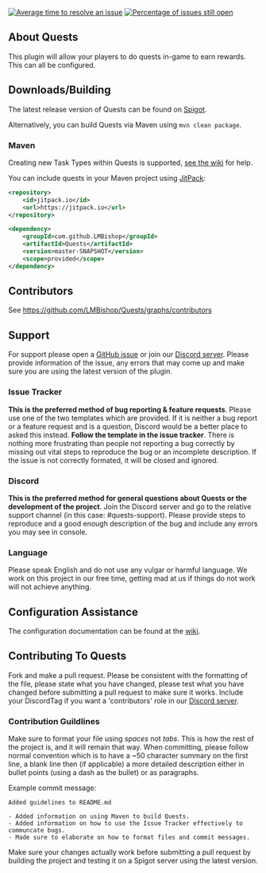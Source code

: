 [![Average time to resolve an issue](http://isitmaintained.com/badge/resolution/LMBishop/Quests.svg)](http://isitmaintained.com/project/LMBishop/Quests "Average time to resolve an issue") [![Percentage of issues still open](http://isitmaintained.com/badge/open/LMBishop/Quests.svg)](http://isitmaintained.com/project/LMBishop/Quests "Percentage of issues still open")
## About Quests
This plugin will allow your players to do quests in-game to earn rewards. This can all be configured.

## Downloads/Building
The latest release version of Quests can be found on [Spigot](https://www.spigotmc.org/resources/▶-quests-◀-set-up-goals-for-players.23696/).

Alternatively, you can build Quests via Maven using ``mvn clean package``.

### Maven
Creating new Task Types within Quests is supported, [see the wiki](https://github.com/LMBishop/Quests/wiki/New-Task-Type) for help.

You can include quests in your Maven project using [JitPack](https://jitpack.io/#LMBishop/Quests):
```xml
<repository>
    <id>jitpack.io</id>
    <url>https://jitpack.io</url>
</repository>
```
```xml
<dependency>
    <groupId>com.github.LMBishop</groupId>
    <artifactId>Quests</artifactId>
    <version>master-SNAPSHOT</version>
    <scope>provided</scope>
</dependency>
```

## Contributors
See https://github.com/LMBishop/Quests/graphs/contributors

## Support
For support please open a [GitHub issue](https://github.com/LMBishop/Quests/issues) or join our [Discord server](https://discord.gg/8amrJnX). Please provide information of the issue, any errors that may come up and make sure you are using the latest version of the plugin.

### Issue Tracker
**This is the preferred method of bug reporting & feature requests**. Please use one of the two templates which are provided. If it is neither a bug report or a feature request and is a question, Discord would be a better place to asked this instead. **Follow the template in the issue tracker**. There is nothing more frustrating than people not reporting a bug correctly by missing out vital steps to reproduce the bug or an incomplete description. If the issue is not correctly formated, it will be closed and ignored.

### Discord
**This is the preferred method for general questions about Quests or the development of the project**. Join the Discord server and go to the relative support channel (in this case: #quests-support). Please provide steps to reproduce and a good enough description of the bug and include any errors you may see in console.

### Language
Please speak English and do not use any vulgar or harmful language. We work on this project in our free time, getting mad at us if things do not work will not achieve anything.

## Configuration Assistance
The configuration documentation can be found at the [wiki](https://github.com/LMBishop/Quests/wiki/Creating-A-Quest-Or-Category).

## Contributing To Quests
Fork and make a pull request. Please be consistent with the formatting of the file, please state what you have changed, please test what you have changed before submitting a pull request to make sure it works. Include your DiscordTag if you want a 'contributors' role in our [Discord server](https://discord.gg/8amrJnX).

### Contribution Guildlines
Make sure to format your file using *spaces* not *tabs*. This is how the rest of the project is, and it will remain that way. When committing, please follow normal convention which is to have a ~50 character summary on the first line, a blank line then (if applicable) a more detailed description either in bullet points (using a dash as the bullet) or as paragraphs.

Example commit message:
```
Added guidelines to README.md

- Added information on using Maven to build Quests.
- Added information on how to use the Issue Tracker effectively to communcate bugs.
- Made sure to elaborate on how to format files and commit messages.
```
Make sure your changes actually work before submitting a pull request by building the project and testing it on a Spigot server using the latest version.
